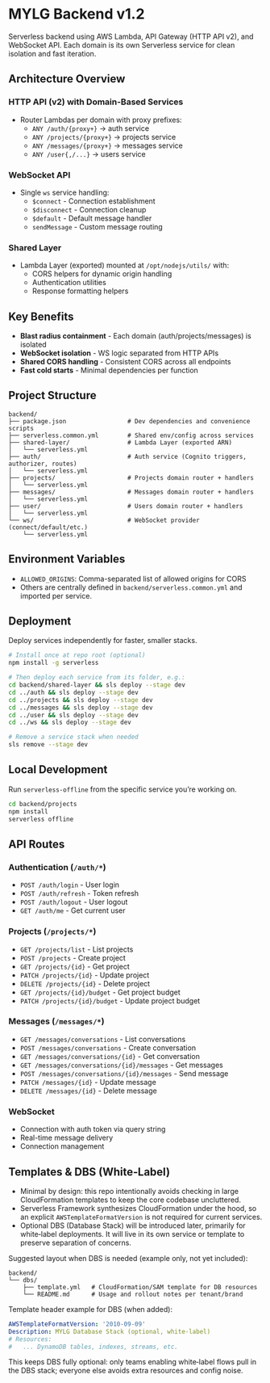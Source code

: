 # MYLG Backend v1.2

Serverless backend using AWS Lambda, API Gateway (HTTP API v2), and WebSocket API. Each domain is its own Serverless service for clean isolation and fast iteration.

## Architecture Overview

### HTTP API (v2) with Domain-Based Services
- Router Lambdas per domain with proxy prefixes:
  - `ANY /auth/{proxy+}` → auth service
  - `ANY /projects/{proxy+}` → projects service
  - `ANY /messages/{proxy+}` → messages service
  - `ANY /user{,/...}` → users service

### WebSocket API
- Single `ws` service handling:
  - `$connect` - Connection establishment
  - `$disconnect` - Connection cleanup
  - `$default` - Default message handler
  - `sendMessage` - Custom message routing

### Shared Layer
- Lambda Layer (exported) mounted at `/opt/nodejs/utils/` with:
  - CORS helpers for dynamic origin handling
  - Authentication utilities
  - Response formatting helpers

## Key Benefits

- **Blast radius containment** - Each domain (auth/projects/messages) is isolated
- **WebSocket isolation** - WS logic separated from HTTP APIs
- **Shared CORS handling** - Consistent CORS across all endpoints
- **Fast cold starts** - Minimal dependencies per function

## Project Structure

```
backend/
├── package.json                 # Dev dependencies and convenience scripts
├── serverless.common.yml        # Shared env/config across services
├── shared-layer/                # Lambda Layer (exported ARN)
│   └── serverless.yml
├── auth/                        # Auth service (Cognito triggers, authorizer, routes)
│   └── serverless.yml
├── projects/                    # Projects domain router + handlers
│   └── serverless.yml
├── messages/                    # Messages domain router + handlers
│   └── serverless.yml
├── user/                        # Users domain router + handlers
│   └── serverless.yml
└── ws/                          # WebSocket provider (connect/default/etc.)
    └── serverless.yml
```

## Environment Variables

- `ALLOWED_ORIGINS`: Comma-separated list of allowed origins for CORS
- Others are centrally defined in `backend/serverless.common.yml` and imported per service.

## Deployment

Deploy services independently for faster, smaller stacks.

```bash
# Install once at repo root (optional)
npm install -g serverless

# Then deploy each service from its folder, e.g.:
cd backend/shared-layer && sls deploy --stage dev
cd ../auth && sls deploy --stage dev
cd ../projects && sls deploy --stage dev
cd ../messages && sls deploy --stage dev
cd ../user && sls deploy --stage dev
cd ../ws && sls deploy --stage dev

# Remove a service stack when needed
sls remove --stage dev
```

## Local Development

Run `serverless-offline` from the specific service you’re working on.

```bash
cd backend/projects
npm install
serverless offline
```

## API Routes

### Authentication (`/auth/*`)
- `POST /auth/login` - User login
- `POST /auth/refresh` - Token refresh
- `POST /auth/logout` - User logout
- `GET /auth/me` - Get current user

### Projects (`/projects/*`)
- `GET /projects/list` - List projects
- `POST /projects` - Create project
- `GET /projects/{id}` - Get project
- `PATCH /projects/{id}` - Update project
- `DELETE /projects/{id}` - Delete project
- `GET /projects/{id}/budget` - Get project budget
- `PATCH /projects/{id}/budget` - Update project budget

### Messages (`/messages/*`)
- `GET /messages/conversations` - List conversations
- `POST /messages/conversations` - Create conversation
- `GET /messages/conversations/{id}` - Get conversation
- `GET /messages/conversations/{id}/messages` - Get messages
- `POST /messages/conversations/{id}/messages` - Send message
- `PATCH /messages/{id}` - Update message
- `DELETE /messages/{id}` - Delete message

### WebSocket
- Connection with auth token via query string
- Real-time message delivery
- Connection management

## Templates & DBS (White‑Label)

- Minimal by design: this repo intentionally avoids checking in large CloudFormation templates to keep the core codebase uncluttered.
- Serverless Framework synthesizes CloudFormation under the hood, so an explicit `AWSTemplateFormatVersion` is not required for current services.
- Optional DBS (Database Stack) will be introduced later, primarily for white‑label deployments. It will live in its own service or template to preserve separation of concerns.

Suggested layout when DBS is needed (example only, not yet included):

```
backend/
└── dbs/
    ├── template.yml   # CloudFormation/SAM template for DB resources
    └── README.md      # Usage and rollout notes per tenant/brand
```

Template header example for DBS (when added):

```yaml
AWSTemplateFormatVersion: '2010-09-09'
Description: MYLG Database Stack (optional, white‑label)
# Resources:
#   ... DynamoDB tables, indexes, streams, etc.
```

This keeps DBS fully optional: only teams enabling white‑label flows pull in the DBS stack; everyone else avoids extra resources and config noise.
